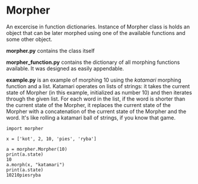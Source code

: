 # Morpher
An excercise in function dictionaries. Instance of Morpher class is holds an object that can be later morphed using one of the available functions and some other object.

**morpher.py** contains the class itself

**morpher_function.py** contains the dictionary of all morphing functions available. It was designed as easily appendable.

**example.py** is an example of morphing 10 using the _katamari_ morphing function and a list. Katamari operates on lists of strings: it takes the current state of Morpher (in this example, initialized as number 10) and then iterates through the given list. For each word in the list, if the word is shorter than the current state of the Morpher, it replaces the current state of the Morpher with a concatenation of the current state of the Morpher and the word. It's like rolling a katamari ball of strings, if you know that game.

```
import morpher 

x = ['kot', 2, 10, 'pies', 'ryba']

a = morpher.Morpher(10)
print(a.state)
10
a.morph(x, "katamari")
print(a.state)
10210piesryba
```
